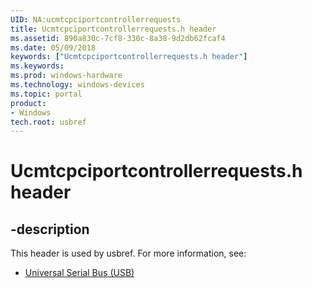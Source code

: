 ```yaml
---
UID: NA:ucmtcpciportcontrollerrequests
title: Ucmtcpciportcontrollerrequests.h header
ms.assetid: 890a830c-7cf8-330c-8a38-9d2db62fcaf4
ms.date: 05/09/2018
keywords: ["Ucmtcpciportcontrollerrequests.h header"]
ms.keywords: 
ms.prod: windows-hardware
ms.technology: windows-devices
ms.topic: portal
product:
- Windows
tech.root: usbref
---
```


# Ucmtcpciportcontrollerrequests.h header


## -description


This header is used by usbref. For more information, see:

- [Universal Serial Bus (USB)](../_usbref/index.md)
